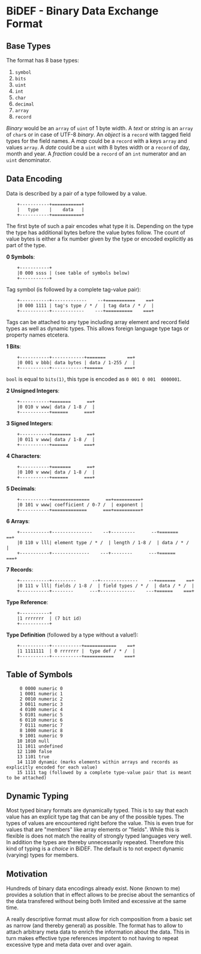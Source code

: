 # BiDEF - Binary Data Exchange Format

Base Types
----------

The format has 8 base types:

1. `symbol`
2. `bits`
3. `uint`
4. `int`
5. `char`
6. `decimal`
7. `array`
8. `record`

_Binary_ would be an `array` of `uint` of 1 byte width. 
A _text_ or _string_ is an `array` of `char`s or in case of UTF-8 _binary_.
An _object_ is a `record` with tagged field types for the field names.
A _map_ could be a `record` with a keys `array` and values `array`.
A _date_ could be a `uint` with 8 bytes width or a `record` of day, month and year.
A _fraction_ could be a `record` of an `int` numerator and an `uint` denominator.

Data Encoding
-------------
Data is described by a pair of a type followed by a value.

		+-----------+===========+
		|   type    |    data   |
		+-----------+===========+

The first byte of such a pair encodes what type it is.
Depending on the type the type has additional bytes
before the value bytes follow. 
The count of value bytes is either a fix number given
by the type or encoded explicitly as part of the type.


**0 Symbols**:

		+-----------+
		|0 000 ssss | (see table of symbols below)
		+-----------+

Tag symbol (is followed by a complete tag-value pair):

		+-----------+-------------    --+===========    ==+
		|0 000 1111 | tag's type / * /  | tag data / * /  |
		+-----------+------------    ---+==========    ===+

 Tags can be attached to any type including array
 element and record field types as well as dynamic
 types. This allows foreign language type tags or
 property names etcetera. 

**1 Bits**:

		+-----------+------------+=======        ==+
		|0 001 v bbb| data bytes | data / 1-255 /  |
		+-----------+------------+======        ===+

`bool` is equal to `bits(1)`, this type is encoded as `0 001 0 001  0000001`.

**2 Unsigned Integers**:

		+-----------+=======      ==+
		|0 010 v www| data / 1-8 /  |
		+-----------+======      ===+

**3 Signed Integers**:

		+-----------+=======      ==+
		|0 011 v www| data / 1-8 /  |
		+-----------+======      ===+

**4 Characters**:

		+-----------+=======      ==+
		|0 100 v www| data / 1-8 /  |
		+-----------+======      ===+

**5 Decimals**:

		+-----------+==============      ==+==========+
		|0 101 v www| coefficient / 0-7 /  | exponent |
		+-----------+=============      ===+==========+

**6 Arrays**:

		+-----------+---------------    --+---------      --+=======    ==+
		|0 110 v lll| element type / * /  | length / 1-8 /  | data / * /  |
		+-----------+--------------    ---+--------      ---+======    ===+

**7 Records**:

		+-----------+---------      --+--------------    --+=======    ==+
		|0 111 v lll| fields / 1-8 /  | field types / * /  | data / * /  |
		+-----------+--------      ---+-------------    ---+======    ===+

**Type Reference**:

		+-----------+
		|1 rrrrrrr  | (7 bit id)
		+-----------+

**Type Definition** (followed by a type without a value!): 

		+-----------+-----------+============    ==+
		|1 1111111  | 0 rrrrrrr |  type def / * /  |
		+-----------+-----------+===========    ===+


Table of Symbols
----------------

		 0 0000 numeric 0
		 1 0001 numeric 1
		 2 0010 numeric 2
		 3 0011 numeric 3
		 4 0100 numeric 4
		 5 0101 numeric 5
		 6 0110 numeric 6
		 7 0111 numeric 7
		 8 1000 numeric 8
		 9 1001 numeric 9
		10 1010 null
		11 1011 undefined
		12 1100 false
		13 1101	true
		14 1110	dynamic (marks elements within arrays and records as explicitly encoded for each value)
		15 1111 tag (followed by a complete type-value pair that is meant to be attached)

Dynamic Typing
--------------
Most typed binary formats are dynamically typed. 
This is to say that each value has an explicit type tag that can be any of the possible types.
The types of values are encountered right before the value. 
This is even true for values that are "members" like array elements or "fields".
While this is flexible is does not match the reality of strongly typed languages very well.
In addition the types are thereby unnecessarily repeated.
Therefore this kind of typing is a *choice* in BiDEF. 
The default is to not expect dynamic (varying) types for members.


Motivation
----------

Hundreds of binary data encodings already exist. 
None (known to me) provides a solution that in effect
allows to be precise about the semantics of the data
transfered without being both limited and excessive
at the same time. 

A really descriptive format must allow for rich 
composition from a basic set as narrow (and thereby 
general) as possible.
The format has to allow to attach arbitrary meta data
to enrich the information about the data.
This in turn makes effective type references impotent
to not having to repeat excessive type and meta data
over and over again. 
